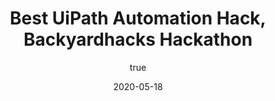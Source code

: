 ---
author:
  name: "Jatin Dehmiwal"
date: 2020-05-18
title: Best UiPath Automation Hack, Backyardhacks Hackathon
eventname: MLH
eventlocation:
weight: 10
---